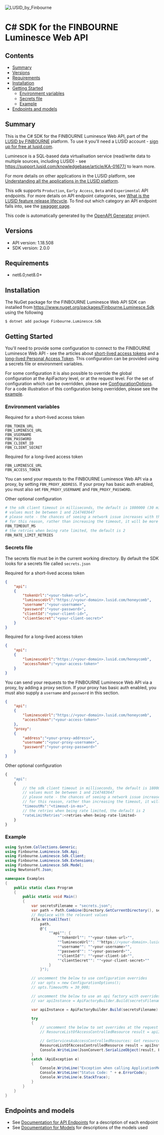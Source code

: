 ![LUSID_by_Finbourne](./resources/Finbourne_Logo_Teal.svg)

# C# SDK for the FINBOURNE Luminesce Web API

## Contents

- [Summary](#summary)
- [Versions](#versions)
- [Requirements](#requirements)
- [Installation](#installation)
- [Getting Started](#getting-started)
    * [Environment variables](#environment-variables)
    * [Secrets file](#secrets-file)
    * [Example](#example)
- [Endpoints and models](#endpoints-and-models)

## Summary

This is the C# SDK for the FINBOURNE Luminesce Web API, part of the [LUSID by FINBOURNE](https://www.finbourne.com/lusid-technology) platform. To use it you'll need a LUSID account - [sign up for free at lusid.com](https://www.lusid.com/app/signup).

Luminesce is a SQL-based data virtualisation service (read/write data to multiple sources, including LUSID) - see https://support.lusid.com/knowledgebase/article/KA-01677/ to learn more.

For more details on other applications in the LUSID platform, see [Understanding all the applications in the LUSID platform](https://support.lusid.com/knowledgebase/article/KA-01787).

This sdk supports `Production`, `Early Access`, `Beta` and `Experimental` API endpoints. For more details on API endpoint categories, see [What is the LUSID feature release lifecycle](https://support.lusid.com/knowledgebase/article/KA-01786). To find out which category an API endpoint falls into, see the [swagger page](https://fbn-prd.lusid.com/honeycomb/swagger/index.html).

This code is automatically generated by the [OpenAPI Generator](https://openapi-generator.tech) project.

## Versions

- API version: 1.18.508
- SDK version: 2.0.0

## Requirements

- net6.0;net8.0+

## Installation

The NuGet package for the FINBOURNE Luminesce Web API SDK can installed from https://www.nuget.org/packages/Finbourne.Luminesce.Sdk using the following

```
$ dotnet add package Finbourne.Luminesce.Sdk
```

## Getting Started

You'll need to provide some configuration to connect to the FINBOURNE Luminesce Web API - see the articles about [short-lived access tokens](https://support.lusid.com/knowledgebase/article/KA-01654) and a [long-lived Personal Access Token](https://support.lusid.com/knowledgebase/article/KA-01774). This configuration can be provided using a secrets file or environment variables.

For some configuration it is also possible to override the global configuration at the ApiFactory level, or at the request level. For the set of configuration which can be overridden, please see [ConfigurationOptions](sdk/Finbourne.Luminesce.Sdk/Extensions/ConfigurationOptions.cs). For a code illustration of this configuration being overridden, please see the [example](#example).

### Environment variables

Required for a short-lived access token
``` 
FBN_TOKEN_URL
FBN_LUMINESCE_URL
FBN_USERNAME
FBN_PASSWORD
FBN_CLIENT_ID
FBN_CLIENT_SECRET
```

Required for a long-lived access token
``` 
FBN_LUMINESCE_URL
FBN_ACCESS_TOKEN
```

You can send your requests to the FINBOURNE Luminesce Web API via a proxy, by setting `FBN_PROXY_ADDRESS`. If your proxy has basic auth enabled, you must also set `FBN_PROXY_USERNAME` and `FBN_PROXY_PASSWORD`.

Other optional configuration

```bash
# the sdk client timeout in milliseconds, the default is 1800000 (30 minutes)
# values must be between 1 and 2147483647
# please note - the chances of seeing a network issue increases with the duration of the request
# for this reason, rather than increasing the timeout, it will be more reliable to use an alternate polling style endpoint where these exist
FBN_TIMEOUT_MS
# the retries when being rate limited, the default is 2
FBN_RATE_LIMIT_RETRIES
```

### Secrets file

The secrets file must be in the current working directory. By default the SDK looks for a secrets file called `secrets.json`

Required for a short-lived access token
```json
{
    "api":
    {
        "tokenUrl":"<your-token-url>",
        "luminesceUrl":"https://<your-domain>.lusid.com/honeycomb",
        "username":"<your-username>",
        "password":"<your-password>",
        "clientId":"<your-client-id>",
        "clientSecret":"<your-client-secret>"
    }
}
```

Required for a long-lived access token
```json
{
    "api":
    {
        "luminesceUrl":"https://<your-domain>.lusid.com/honeycomb",
        "accessToken":"<your-access-token>"
    }
}
```

You can send your requests to the FINBOURNE Luminesce Web API via a proxy, by adding a proxy section. If your proxy has basic auth enabled, you must also supply a `username` and `password` in this section.

```json
{
    "api":
    {
        "luminesceUrl":"https://<your-domain>.lusid.com/honeycomb",
        "accessToken":"<your-access-token>"
    },
    "proxy":
    {
        "address":"<your-proxy-address>",
        "username":"<your-proxy-username>",
        "password":"<your-proxy-password>"
    }
}
```

Other optional configuration

```javascript
{
    "api": 
    {
        // the sdk client timeout in milliseconds, the default is 1800000 (30 minutes)
        // values must be between 1 and 2147483647
        // please note - the chances of seeing a network issue increases with the duration of the request
        // for this reason, rather than increasing the timeout, it will be more reliable to use an alternate polling style endpoint where these exist
        "timeoutMs":"<timeout-in-ms>",
        // the retries when being rate limited, the default is 2
        "rateLimitRetries":<retries-when-being-rate-limited>
    }
}
```

### Example
```csharp
using System.Collections.Generic;
using Finbourne.Luminesce.Sdk.Api;
using Finbourne.Luminesce.Sdk.Client;
using Finbourne.Luminesce.Sdk.Extensions;
using Finbourne.Luminesce.Sdk.Model;
using Newtonsoft.Json;

namespace Examples
{
    public static class Program
    {
        public static void Main()
        {
            var secretsFilename = "secrets.json";
            var path = Path.Combine(Directory.GetCurrentDirectory(), secretsFilename);
            // Replace with the relevant values
            File.WriteAllText(
                path, 
                @"{
                    ""api"": {
                        ""tokenUrl"": ""<your-token-url>"",
                        ""luminesceUrl"": ""https://<your-domain>.lusid.com/honeycomb"",
                        ""username"": ""<your-username>"",
                        ""password"": ""<your-password>"",
                        ""clientId"": ""<your-client-id>"",
                        ""clientSecret"": ""<your-client-secret>""
                    }
                }");

            // uncomment the below to use configuration overrides
            // var opts = new ConfigurationOptions();
            // opts.TimeoutMs = 30_000;

            // uncomment the below to use an api factory with overrides
            // var apiInstance = ApiFactoryBuilder.Build(secretsFilename, opts: opts).Api<ApplicationMetadataApi>();

            var apiInstance = ApiFactoryBuilder.Build(secretsFilename).Api<ApplicationMetadataApi>();

            try
            {
                // uncomment the below to set overrides at the request level
                // ResourceListOfAccessControlledResource result = apiInstance.GetServicesAsAccessControlledResources(opts: opts);

                // GetServicesAsAccessControlledResources: Get resources available for access control
                ResourceListOfAccessControlledResource result = apiInstance.GetServicesAsAccessControlledResources();
                Console.WriteLine(JsonConvert.SerializeObject(result, Formatting.Indented));
            }
            catch (ApiException e)
            {
                Console.WriteLine("Exception when calling ApplicationMetadataApi.GetServicesAsAccessControlledResources: " + e.Message);
                Console.WriteLine("Status Code: " + e.ErrorCode);
                Console.WriteLine(e.StackTrace);
            }
        }
    }
}
```


## Endpoints and models

- See [Documentation for API Endpoints](sdk/README.md#documentation-for-api-endpoints) for a description of each endpoint
- See [Documentation for Models](sdk/README.md#documentation-for-models) for descriptions of the models used

